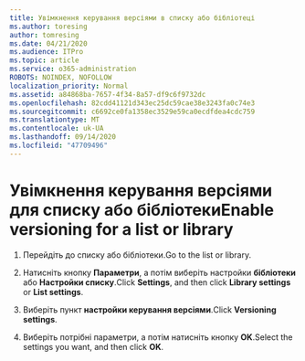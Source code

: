 ```yaml
---
title: Увімкнення керування версіями в списку або бібліотеці
ms.author: toresing
author: tomresing
ms.date: 04/21/2020
ms.audience: ITPro
ms.topic: article
ms.service: o365-administration
ROBOTS: NOINDEX, NOFOLLOW
localization_priority: Normal
ms.assetid: a84868ba-7657-4f34-8a57-df9c6f9732dc
ms.openlocfilehash: 82cdd41121d343ec25dc59cae38e3243fa0c74e3
ms.sourcegitcommit: c6692ce0fa1358ec3529e59ca0ecdfdea4cdc759
ms.translationtype: MT
ms.contentlocale: uk-UA
ms.lasthandoff: 09/14/2020
ms.locfileid: "47709496"
---
```

# <a name="enable-versioning-for-a-list-or-library"></a><span data-ttu-id="ba6f9-102">Увімкнення керування версіями для списку або бібліотеки</span><span class="sxs-lookup"><span data-stu-id="ba6f9-102">Enable versioning for a list or library</span></span>

1. <span data-ttu-id="ba6f9-103">Перейдіть до списку або бібліотеки.</span><span class="sxs-lookup"><span data-stu-id="ba6f9-103">Go to the list or library.</span></span>
    
2. <span data-ttu-id="ba6f9-104">Натисніть кнопку **Параметри**, а потім виберіть настройки **бібліотеки** або **Настройки списку**.</span><span class="sxs-lookup"><span data-stu-id="ba6f9-104">Click **Settings**, and then click **Library settings** or **List settings**.</span></span>
    
3. <span data-ttu-id="ba6f9-105">Виберіть пункт **настройки керування версіями**.</span><span class="sxs-lookup"><span data-stu-id="ba6f9-105">Click **Versioning settings**.</span></span>
    
4. <span data-ttu-id="ba6f9-106">Виберіть потрібні параметри, а потім натисніть кнопку **OK**.</span><span class="sxs-lookup"><span data-stu-id="ba6f9-106">Select the settings you want, and then click **OK**.</span></span>
    

